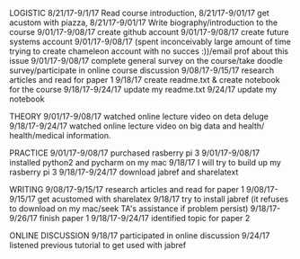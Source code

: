 LOGISTIC
8/21/17-9/1/17 Read course introduction, 
8/21/17-9/01/17 get acustom with piazza, 
8/21/17-9/01/17 Write biography/introduction to the course
9/01/17-9/08/17 create github account
9/01/17-9/08/17 create future systems account
9/01/17-9/08/17 (spent inconceivably large amount of time trying to create chameleon account with no succes :))/email prof about this issue 
9/01/17-9/08/17 complete general survey on the course/take doodle survey/participate in online course discussion
9/08/17-9/15/17 research articles and read for paper 1
9/18/17         create readme.txt & create notebook for the course
9/18/17-9/24/17 update my readme.txt
9/24/17         update my notebook



THEORY
9/01/17-9/08/17 watched online lecture video on deta deluge 
9/18/17-9/24/17 watched online lecture video on big data and health/ health/medical information. 

PRACTICE 
9/01/17-9/08/17 purchased rasberry pi 3
9/01/17-9/08/17 installed python2 and pycharm on my mac
9/18/17        I will try to build up my rasberry pi 3
9/18/17-9/24/17 download jabref and sharelatext


WRITING
9/08/17-9/15/17 research articles and read for paper 1
9/08/17-9/15/17 get acustomed with sharelatex
9/18/17         try to install jabref (it refuses to download on my mac/seek TA's assistance if problem persist) 
9/18/17-9/26/17 finish paper 1
9/18/17-9/24/17 identified topic for paper 2


ONLINE DISCUSSION 
9/18/17 participated in online discussion 
9/24/17 listened previous tutorial to get used with jabref 

